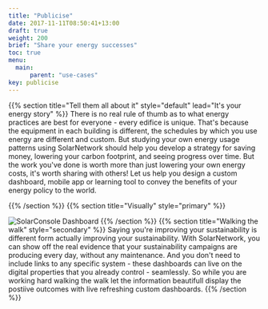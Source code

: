 ```yaml
---
title: "Publicise"
date: 2017-11-11T08:50:41+13:00
draft: true
weight: 200
brief: "Share your energy successes"
toc: true
menu:
  main:
      parent: "use-cases"
key: publicise
---
```

{{% section  title="Tell them all about it" style="default" lead="It's your energy story" %}}
There is no real rule of thumb as to what energy practices are best for everyone - every edifice is unique. That's because the equipment in each building is different, the schedules by which you use energy are different and custom.  But studying your own energy usage patterns using SolarNetwork should help you develop a strategy for saving money, lowering your carbon footprint, and seeing progress over time.  But the work you've done is worth more than just lowering your own energy costs, it's worth sharing with others!  Let us help you design a custom dashboard, mobile app or learning tool to convey the benefits of your energy policy to the world.

{{% /section %}}
{{% section  title="Visually" style="primary" %}}

![SolarConsole Dashboard](/img/use-cases/solar-console-1687x979.png)
{{% /section %}}
{{% section  title="Walking the walk" style="secondary" %}}
Saying you're improving your sustainability is different form actually improving your sustainability. With SolarNetwork, you can show off the real evidence that your sustainability campaigns are producing every day, without any maintenance. And you don't need to include links to any specific system - these dashboards can live on the digital properties that you already control - seamlessly. So while you are working hard walking the walk let the information beautifull display the postiive outcomes with live refreshing custom dashboards.
{{% /section %}}

